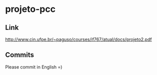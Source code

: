 projeto-pcc
===========

Link
----
http://www.cin.ufpe.br/~paguso/courses/if767/atual/docs/projeto2.pdf

Commits
-------
Please commit in English =)
